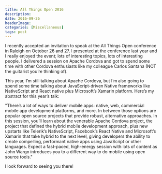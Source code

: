 ```yaml
---
title: All Things Open 2016
description: 
date: 2016-09-26
headerImage: 
categories: [Miscellaneous]
tags: post
---
```


I recently accepted an invitation to speak at the All Things Open conference in Raleigh on October 26 and 27. I presented at the conference last year and I really enjoyed the event; lots of interesting topics, lots of interesting people. I delivered a session on Apache Cordova and got to spend some time with other Cordova enthusiasts like my colleague Carlos Santana (NOT the guitarist you’re thinking of).

This year, I’m still talking about Apache Cordova, but I’m also going to spend some time talking about JavaScript-driven Native frameworks like NativeScript and React native plus Microsoft’s Xamarin platform. Here’s my abstract for this year’s talk:

"There’s a lot of ways to deliver mobile apps: native, web, commercial mobile app development platforms, and more. In between those options are popular open source projects that provide robust, alternative approaches. In this session, you’ll learn about the venerable Apache Cordova project, the project that defined the hybrid mobile development approach, plus new upstarts like Telerik’s NativeScript, Facebook’s React Native and Microsoft’s Xamarin that take hybrid to the next level, giving developers the ability to create compelling, performant native apps using JavaScript or other languages. Expect a fast-paced, high-energy session with lots of content as John Wargo introduces you to a different way to do mobile using open source tools."

I look forward to seeing you there!
